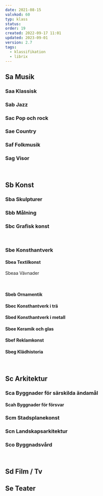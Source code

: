 ```yaml
---
date: 2021-08-15
valvkod: 60
typ: klass
status: 
order: 19
created: 2022-09-17 11:01
updated: 2023-09-01
version: 2.7
tags:
  - klassifikation
  - librix
---
```


## Sa Musik
### Saa Klassisk
### Sab Jazz
### Sac Pop och rock
### Sae Country
### Saf Folkmusik
### Sag Visor

<br>

## Sb Konst
### Sba Skulpturer
### Sbb Målning
### Sbc Grafisk konst

<br>

### Sbe Konsthantverk
#### Sbea Textilkonst
Sbeaa        Vävnader

<br>

#### Sbeb Ornamentik
#### Sbec Konsthantverk i trä
#### Sbed Konsthantverk i metall
#### Sbee Keramik och glas
#### Sbef Reklamkonst
#### Sbeg Klädhistoria

<br>

## Sc Arkitektur
### Sca Byggnader för särskilda ändamål
#### Scah Byggnader för försvar
### Scm Stadsplanekonst
### Scn Landskapsarkitektur
### Sco Byggnadsvård

<br>

## Sd Film / Tv
## Se Teater
